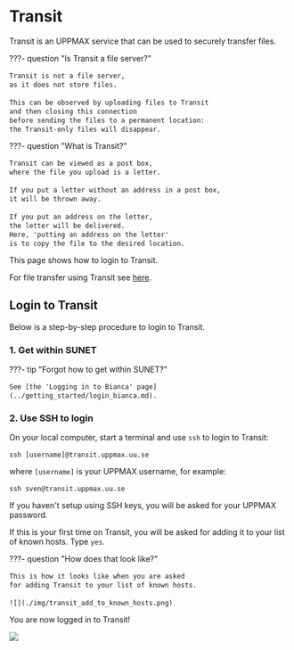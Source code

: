 # Transit

Transit is an UPPMAX service that can be used to securely transfer files.

???- question "Is Transit a file server?"

    Transit is not a file server, 
    as it does not store files.

    This can be observed by uploading files to Transit
    and then closing this connection
    before sending the files to a permanent location:
    the Transit-only files will disappear.

???- question "What is Transit?"

    Transit can be viewed as a post box,
    where the file you upload is a letter.

    If you put a letter without an address in a post box,
    it will be thrown away.

    If you put an address on the letter, 
    the letter will be delivered.
    Here, 'putting an address on the letter'
    is to copy the file to the desired location.

This page shows how to login to Transit.

For file transfer using Transit see [here](transfer_transit.md).

## Login to Transit

Below is a step-by-step procedure to login to Transit.

### 1. Get within SUNET

???- tip "Forgot how to get within SUNET?"

    See [the 'Logging in to Bianca' page](../getting_started/login_bianca.md).

### 2. Use SSH to login

On your local computer, start a terminal and use `ssh` to login to Transit: 

```
ssh [username]@transit.uppmax.uu.se
```

where `[username]` is your UPPMAX username, for example:

```
ssh sven@transit.uppmax.uu.se
```

If you haven't setup using SSH keys, you will be asked for your UPPMAX password.

If this is your first time on Transit, you will be asked for adding
it to your list of known hosts. Type `yes`.

???- question "How does that look like?"

    This is how it looks like when you are asked 
    for adding Transit to your list of known hosts.

    ![](./img/transit_add_to_known_hosts.png)

You are now logged in to Transit!

![](logged_in_transit.png)
